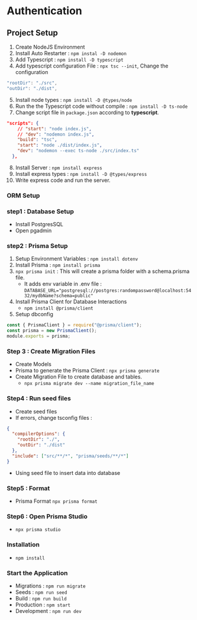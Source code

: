# Authentication

## Project Setup

1. Create NodeJS Environment
2. Install Auto Restarter : `npm instal -D nodemon`
3. Add Typescript : `npm install -D typescript`
4. Add typescript configuration File : `npx tsc --init`, Change the configuration

```ts
"rootDir": "./src",
"outDir": "./dist",
```

5. Install node types : `npm install -D @types/node`
6. Run the the Typescript code without compile : `npm install -D ts-node`
7. Change script file in `package.json` according to **typescript**.

```json
"scripts": {
    // "start": "node index.js",
    // "dev": "nodemon index.js",
    "build": "tsc",
    "start": "node ./dist/index.js",
    "dev": "nodemon --exec ts-node ./src/index.ts"
  },
```

8. Install Server : `npm install express`
9. Install express types : `npm install -D @types/express`
10. Write express code and run the server.

### ORM Setup

### step1 : Database Setup

- Install PostgresSQL
- Open pgadmin

### step2 : Prisma Setup

1. Setup Environment Variables : `npm install dotenv`
2. Install Prisma : `npm install prisma`
3. `npx prisma init` : This will create a prisma folder with a schema.prisma file.
   - It adds env variable in .env file : `DATABASE_URL="postgresql://postgres:randompassword@localhost:5432/mydbName?schema=public"`
4. Install Prisma Client for Database Interactions
   - `npm install @prisma/client`
5. Setup dbconfig

```js
const { PrismaClient } = require("@prisma/client");
const prisma = new PrismaClient();
module.exports = prisma;
```

### Step 3 : Create Migration Files

- Create Models
- Prisma to generate the Prisma Client : `npx prisma generate`
- Create Migration File to create database and tables.
  - `npx prisma migrate dev --name migration_file_name`

### Step4 : Run seed files

- Create seed files
- If errors, change tsconfig files :

```json
{
  "compilerOptions": {
    "rootDir": "./",
    "outDir": "./dist"
  },
  "include": ["src/**/*", "prisma/seeds/**/*"]
}
```

- Using seed file to insert data into database

### Step5 : Format

- Prisma Format `npx prisma format`

### Step6 : Open Prisma Studio

- `npx prisma studio`

### Installation

- `npm install`

### Start the Application

- Migrations : `npm run migrate`
- Seeds : `npm run seed`
- Build : `npm run build`
- Production : `npm start`
- Development : `npm run dev`
